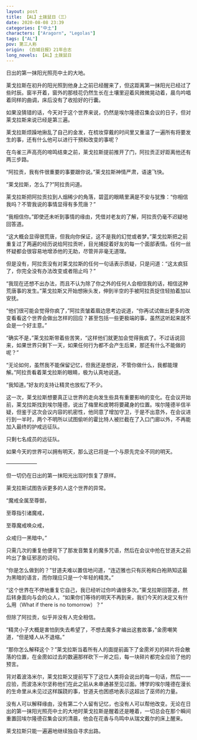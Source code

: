 ```yaml
---
layout: post
title: 【AL】土拨鼠日（三）
date: 2020-08-08 23:39
categories: ["中土"]
characters: ["Aragorn", "Legolas"]
tags: ["AL"]
pov: 第三人称
origin: 《白城日报》21年合志
long_novels: 【AL】土拨鼠日
---
```


日出的第一抹阳光照亮中土的大地。

莱戈拉斯在初升的阳光照到他身上之前已经醒来了，但这距离第一抹阳光已经过了些时辰。窗半开着，窗外的那枝花仍然生长在土壤里迎着风微微晃动着，晨鸟吟唱着同样的曲调，床后没有了收拾好的行囊。

如果没猜错的话，今天对于这个世界来说，仍然是埃尔隆德召集会议的日子，但对莱戈拉斯来说已经是第三遍。

莱戈拉斯烦躁地揪乱了自己的金发，在梳妆穿戴的时间里又重温了一遍所有将要发生的事，还有什么他可以进行干预和改变的事呢？

在鸟雀三声高亮的啼鸣结束之前，莱戈拉斯提前推开了门，阿拉贡正好距离他还有两三步路。

“阿拉贡，我有件很重要的事要跟你说。”莱戈拉斯神情严肃，语速飞快。

“莱戈拉斯，怎么了?”阿拉贡问道。

莱戈拉斯把阿拉贡拉到人烟稀少的角落，碧蓝的眼睛里满是不安与犹豫：“你相信我吗？不管我说的事情显得有多荒唐？”

“我相信你。”即使还未听到事情的缘由，凭借对老友的了解，阿拉贡仍毫不迟疑地回答道。

“这大概会显得很荒唐，但我向你保证，这不是我的幻觉或者梦。”莱戈拉斯把之前重复过了两遍的经历说给阿拉贡听，目光捕捉着好友的每一个面部表情。任何一丝怀疑都会很容易地增添他的无助，尽管并非毫无道理。

但是没有，阿拉贡没有对莱戈拉斯的任何一句话表示质疑，只是问道：“这太疯狂了，你完全没有办法改变或者阻止吗？”

“我现在还想不出办法，而且不认为除了你之外的任何人会相信我的话，相信这种荒唐事的发生。”莱戈拉斯又开始想揪头发，伸到半空的手被阿拉贡捉住轻拍着加以安抚。

“他们很可能会觉得你疯了，”阿拉贡皱着眉边思考边说道，“你再试试做出更多的改变看看这个世界会做出怎样的回应？甚至包括一些更极端的事，虽然这听起来就不会是一个好主意。”

“确实不是，”莱戈拉斯带着些苦笑，“这样他们就更加会觉得我疯了。不过话说回来，如果世界只剩下一天，如果任何行为都不会产生后果，那还有什么不能做的呢？”

“无论如何，虽然我不能保留记忆，但我还是想说，不管你做什么，我都能理解。”阿拉贡看着莱戈拉斯的眼睛，极为认真地说道。

“我知道。”好友的支持让精灵也放松了不少。

这一次，莱戈拉斯想要真正让世界的走向发生些具有重要影响的变化。在会议开始前，莱戈拉斯找到埃尔隆德，说出了梅里和皮聘将要藏身的位置。埃尔隆德半信半疑，但鉴于这次会议内容的机密性，他同意了增加守卫，于是不出意外，在会议进行到一半时，两个不明所以试图偷听的霍比特人被拦截在了入口门廊以外，不再能加入最终的护戒远征队。

只剩七名成员的远征队。

如果今天的世界可以拥有明天，那么这已将是一个与原先完全不同的明天。

——————

但一切仍在日出的第一抹阳光出现时恢复了原样。

莱戈拉斯试图告诉更多的人这个世界的异常。

“魔戒全属至尊御，

至尊指引诸魔戒，

至尊魔戒唤众戒，

众戒归一黑暗中。”

只需几次的重复他便背下了那发音繁复的魔多咒语，然后在会议中抢在甘道夫之前吟出了象征邪恶的词句。

“你是怎么做到的？”甘道夫难以置信地问道，“连迈雅也只有灰袍和白袍熟知这最为黑暗的语言，而你理应只是一个年轻的精灵。”

“这个世界在不停地重复它自己，我已经听过你吟诵很多次。”莱戈拉斯回答道，然后转身面向与会的众人，“如果你们等待的明天不再到来，我们今天的决定又有什么用（What if there is no tomorrow）？”

但除了阿拉贡，似乎并没有人完全相信。

“精灵小子大概是害怕到失去希望了，不想去魔多才编出这套故事，”金雳嘲笑道，“但是矮人从不退缩。”

“那你怎么解释这个？”莱戈拉斯当着所有人的面提前画下了金雳斧刃的碎片将会散落的位置，在金雳如过去的数遍那样砍下一斧之后，每一块碎片都完全应验了他的预言。

背对着波洛米尔，莱戈拉斯又提前写下了这位人类将会说出的每一句话，然后一一应验，而波洛米尔坚称他们在此之前从未串通甚至见过面。博学的埃尔隆德在漫长的生命里从未见过这样蹊跷的事，甘道夫也困惑地表示这超出了巫师的力量。

没有人可以解释缘由，没有第二个人留有记忆，也没有人可以帮他改变。无论在日出的第一抹阳光照亮中土的大地时莱戈拉斯是醒着还是睡着，一切总会在那个瞬间重置回埃尔隆德召集会议的清晨，他会在花香与鸟鸣中从瑞文戴尔的床上醒来。

莱戈拉斯只能一遍遍地继续独自寻求出路。

<br>
